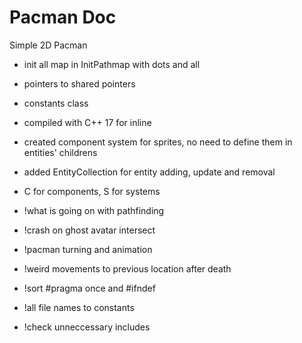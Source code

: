 # Pacman Doc
Simple 2D Pacman
- init all map in InitPathmap with dots and all
- pointers to shared pointers
- constants class
- compiled with C++ 17 for inline
- created component system for sprites, no need to define them in entities' childrens
- added EntityCollection for entity adding, update and removal
- C for components, S for systems


- !what is going on with pathfinding
- !crash on ghost avatar intersect
- !pacman turning and animation
- !weird movements to previous location after death
- !sort #pragma once and #ifndef
- !all file names to constants
- !check unneccessary includes
